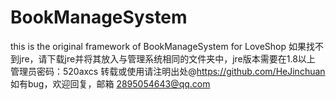 # BookManageSystem
this is the original framework of BookManageSystem for LoveShop
如果找不到jre，请下载jre并将其放入与管理系统相同的文件夹中，jre版本需要在1.8以上
管理员密码：520axcs
转载或使用请注明出处@https://github.com/HeJinchuan
如有bug，欢迎回复，邮箱 2895054643@qq.com
